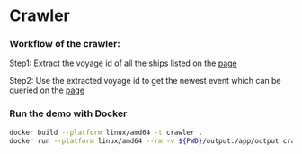 # Crawler

### Workflow of the crawler:

Step1: Extract the voyage id of all the ships listed on the [page](https://sdci.kh.twport.com.tw/khbweb/UA1007.aspx)

Step2: Use the extracted voyage id to get the newest event which can be queried on the [page](https://sdci.kh.twport.com.tw/khbweb/ShipinP.aspx?Menu=2)

### Run the demo with Docker

```bash
docker build --platform linux/amd64 -t crawler .
docker run --platform linux/amd64 --rm -v ${PWD}/output:/app/output crawler:latest
```

